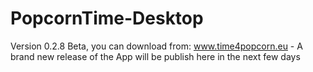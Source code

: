 PopcornTime-Desktop
===================

Version 0.2.8 Beta, you can download from: www.time4popcorn.eu - A brand new release of the App will be publish here in the next few days
